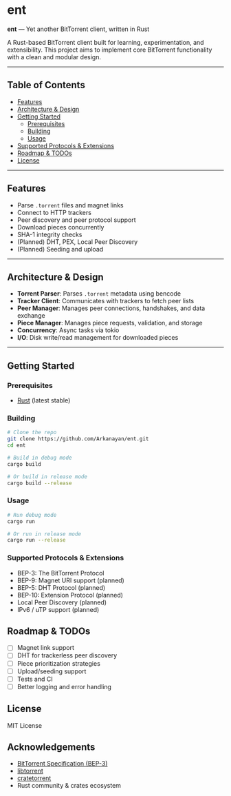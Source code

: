# ent

**ent** — Yet another BitTorrent client, written in Rust  

A Rust-based BitTorrent client built for learning, experimentation, and extensibility. This project aims to implement core BitTorrent functionality with a clean and modular design.

---

## Table of Contents

- [Features](#features)  
- [Architecture & Design](#architecture--design)  
- [Getting Started](#getting-started)  
  - [Prerequisites](#prerequisites)  
  - [Building](#building)  
  - [Usage](#usage)  
- [Supported Protocols & Extensions](#supported-protocols--extensions)  
- [Roadmap & TODOs](#roadmap--todos)  
- [License](#license)  

---

## Features

- Parse `.torrent` files and magnet links  
- Connect to HTTP trackers  
- Peer discovery and peer protocol support  
- Download pieces concurrently  
- SHA-1 integrity checks  
- (Planned) DHT, PEX, Local Peer Discovery  
- (Planned) Seeding and upload  

---

## Architecture & Design

- **Torrent Parser**: Parses `.torrent` metadata using bencode  
- **Tracker Client**: Communicates with trackers to fetch peer lists  
- **Peer Manager**: Manages peer connections, handshakes, and data exchange  
- **Piece Manager**: Manages piece requests, validation, and storage  
- **Concurrency**: Async tasks via tokio
- **I/O**: Disk write/read management for downloaded pieces  

---

## Getting Started

### Prerequisites

- [Rust](https://www.rust-lang.org/tools/install) (latest stable)

### Building

```bash
# Clone the repo
git clone https://github.com/Arkanayan/ent.git
cd ent

# Build in debug mode
cargo build

# Or build in release mode
cargo build --release
```

### Usage
```bash
# Run debug mode
cargo run

# Or run in release mode
cargo run --release
```

### Supported Protocols & Extensions
- BEP-3: The BitTorrent Protocol
- BEP-9: Magnet URI support (planned)
- BEP-5: DHT Protocol (planned)
- BEP-10: Extension Protocol (planned)
- Local Peer Discovery (planned)
- IPv6 / uTP support (planned)

## Roadmap & TODOs
- [ ] Magnet link support
- [ ] DHT for trackerless peer discovery
- [ ] Piece prioritization strategies
- [ ] Upload/seeding support
- [ ] Tests and CI
- [ ] Better logging and error handling

## License
MIT License

## Acknowledgements
- [BitTorrent Specification (BEP-3)](https://www.bittorrent.org/beps/bep_0003.html)
- [libtorrent](https://github.com/arvidn/libtorrent)
- [cratetorrent](https://github.com/vimpunk/cratetorrent)
- Rust community & crates ecosystem
